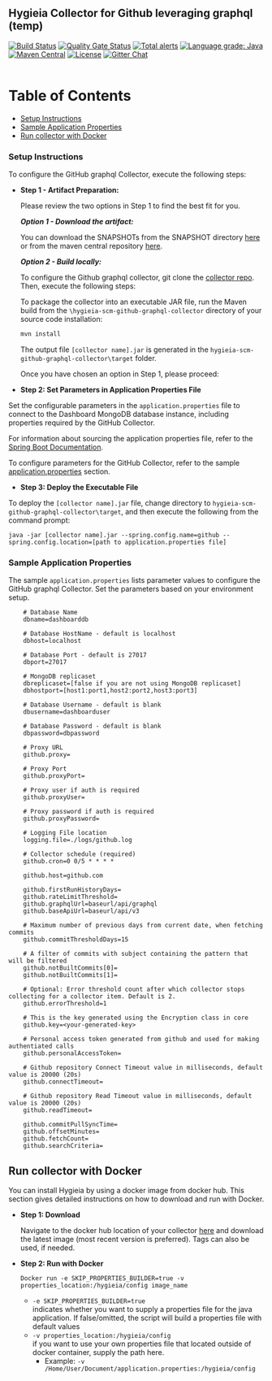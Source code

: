 ## Hygieia Collector for Github leveraging graphql (temp)

[![Build Status](https://travis-ci.com/Hygieia/hygieia-scm-github-graphql-collector.svg?branch=master)](https://travis-ci.com/Hygieia/hygieia-scm-github-graphql-collector)
[![Quality Gate Status](https://sonarcloud.io/api/project_badges/measure?project=Hygieia_hygieia-scm-github-graphql-collector&metric=alert_status)](https://sonarcloud.io/dashboard?id=Hygieia_hygieia-scm-github-graphql-collector)
[![Total alerts](https://img.shields.io/lgtm/alerts/g/Hygieia/hygieia-scm-github-graphql-collector.svg?logo=lgtm&logoWidth=18)](https://lgtm.com/projects/g/Hygieia/hygieia-scm-github-graphql-collector/alerts/)
[![Language grade: Java](https://img.shields.io/lgtm/grade/java/g/Hygieia/hygieia-scm-github-graphql-collector.svg?logo=lgtm&logoWidth=18)](https://lgtm.com/projects/g/Hygieia/hygieia-scm-github-graphql-collector/context:java)
[![Maven Central](https://img.shields.io/maven-central/v/com.capitalone.dashboard/github-graphql-scm-collector.svg?label=Maven%20Central)](https://search.maven.org/search?q=g:%22com.capitalone.dashboard%22%20AND%20a:%22github-graphql-scm-collector%22)
[![License](https://img.shields.io/badge/license-Apache%202-blue.svg)](https://www.apache.org/licenses/LICENSE-2.0)
[![Gitter Chat](https://badges.gitter.im/Join%20Chat.svg)](https://www.apache.org/licenses/LICENSE-2.0)
<br>
<br>

# Table of Contents
* [Setup Instructions](#setup-instructions)
* [Sample Application Properties](#sample-application-properties)
* [Run collector with Docker](#run-collector-with-docker)

### Setup Instructions

To configure the GitHub graphql Collector, execute the following steps:

*	**Step 1 - Artifact Preparation:**

	Please review the two options in Step 1 to find the best fit for you. 
	
	***Option 1 - Download the artifact:***
	
	You can download the SNAPSHOTs from the SNAPSHOT directory [here](https://oss.sonatype.org/content/repositories/snapshots/com/capitalone/dashboard/github-graphql-scm-collector/) or from the maven central repository [here](https://search.maven.org/artifact/com.capitalone.dashboard/github-graphql-scm-collector).  
	
	***Option 2 - Build locally:***

	To configure the Github graphql collector, git clone the [collector repo](https://github.com/Hygieia/hygieia-scm-github-graphql-collector).  Then, execute the following steps:

	To package the collector into an executable JAR file, run the Maven build from the `\hygieia-scm-github-graphql-collector` directory of your source code installation:

	```bash
	mvn install
	```

	The output file `[collector name].jar` is generated in the `hygieia-scm-github-graphql-collector\target` folder.

	Once you have chosen an option in Step 1, please proceed: 

*   **Step 2: Set Parameters in Application Properties File**

Set the configurable parameters in the `application.properties` file to connect to the Dashboard MongoDB database instance, including properties required by the GitHub Collector.

For information about sourcing the application properties file, refer to the [Spring Boot Documentation](http://docs.spring.io/spring-boot/docs/current-SNAPSHOT/reference/htmlsingle/#boot-features-external-config-application-property-files).

To configure parameters for the GitHub Collector, refer to the sample [application.properties](#sample-application-properties) section.

*   **Step 3: Deploy the Executable File**

To deploy the `[collector name].jar` file, change directory to `hygieia-scm-github-graphql-collector\target`, and then execute the following from the command prompt:

```
java -jar [collector name].jar --spring.config.name=github --spring.config.location=[path to application.properties file]
```

### Sample Application Properties

The sample `application.properties` lists parameter values to configure the GitHub graphql Collector. Set the parameters based on your environment setup.

```properties
	# Database Name
	dbname=dashboarddb

	# Database HostName - default is localhost
	dbhost=localhost

	# Database Port - default is 27017
	dbport=27017

	# MongoDB replicaset
	dbreplicaset=[false if you are not using MongoDB replicaset]
	dbhostport=[host1:port1,host2:port2,host3:port3]

	# Database Username - default is blank
	dbusername=dashboarduser

	# Database Password - default is blank
	dbpassword=dbpassword
	
	# Proxy URL
	github.proxy=
	
	# Proxy Port
	github.proxyPort=
	
	# Proxy user if auth is required
	github.proxyUser=
	
	# Proxy password if auth is required
	github.proxyPassword=
	
	# Logging File location
	logging.file=./logs/github.log

	# Collector schedule (required)
	github.cron=0 0/5 * * * *

	github.host=github.com
	
	github.firstRunHistoryDays=
	github.rateLimitThreshold=
	github.graphqlUrl=baseurl/api/graphql
	github.baseApiUrl=baseurl/api/v3

	# Maximum number of previous days from current date, when fetching commits
	github.commitThresholdDays=15
	
	# A filter of commits with subject containing the pattern that will be filtered
	github.notBuiltCommits[0]=
	github.notBuiltCommits[1]=

	# Optional: Error threshold count after which collector stops collecting for a collector item. Default is 2.
	github.errorThreshold=1

	# This is the key generated using the Encryption class in core
	github.key=<your-generated-key>

	# Personal access token generated from github and used for making authentiated calls
	github.personalAccessToken=

	# Github repository Connect Timeout value in milliseconds, default value is 20000 (20s)
	github.connectTimeout=

	# Github repository Read Timeout value in milliseconds, default value is 20000 (20s) 
	github.readTimeout=
	
	github.commitPullSyncTime=
	github.offsetMinutes=
	github.fetchCount=
	github.searchCriteria=
```

## Run collector with Docker

You can install Hygieia by using a docker image from docker hub. This section gives detailed instructions on how to download and run with Docker. 

*	**Step 1: Download**

	Navigate to the docker hub location of your collector [here](https://hub.docker.com/u/hygieiadoc) and download the latest image (most recent version is preferred).  Tags can also be used, if needed.

*	**Step 2: Run with Docker**

	```Docker run -e SKIP_PROPERTIES_BUILDER=true -v properties_location:/hygieia/config image_name```
	
	- <code>-e SKIP_PROPERTIES_BUILDER=true</code>  <br />
	indicates whether you want to supply a properties file for the java application. If false/omitted, the script will build a properties file with default values
	- <code>-v properties_location:/hygieia/config</code> <br />
	if you want to use your own properties file that located outside of docker container, supply the path here. 
		- Example: <code>-v /Home/User/Document/application.properties:/hygieia/config</code>
